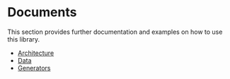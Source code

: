 # Documents
This section provides further documentation and examples on how to use this library.
- [Architecture](./architecture.md)
- [Data](./data.md)
- [Generators](./generators.md)